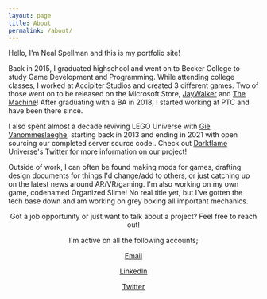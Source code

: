 ```yaml
---
layout: page
title: About
permalink: /about/
---
```


Hello, I'm Neal Spellman and this is my portfolio site! 

Back in 2015, I graduated highschool and went on to Becker College to study Game Development and Programming. While attending college classes, I worked at Accipiter Studios and created 3 different games. Two of those went on to be released on the Microsoft Store, [JayWalker](https://www.microsoft.com/en-us/store/p/jaywalker/9p76lxr8hhb0) and [The Machine](https://www.microsoft.com/en-us/p/the-machine-demo/9nhxpw0b2hwl)! After graduating with a BA in 2018, I started working at PTC and have been there since.

I also spent almost a decade reviving LEGO Universe with [Gie Vanommeslaeghe](https://www.linkedin.com/in/gie-vanommeslaeghe-a4a7a9139), starting back in 2013 and ending in 2021 with open sourcing our completed server source code.. Check out [Darkflame Universe's Twitter](https://twitter.com/darkflameuniv) for more information on our project!

Outside of work, I can often be found making mods for games, drafting design documents for things I'd change/add to others, or just catching up on the latest news around AR/VR/gaming. I'm also working on my own game, codenamed Organized Slime! No real title yet, but I've gotten the tech base down and am working on grey boxing all important mechanics.

<p align="center"> Got a job opportunity or just want to talk about a project? Feel free to reach out! </p>

<p align="center"> I'm active on all the following accounts; </p>

<p align="center"> <a href="mailto:neal.m.spellman@gmail.com">Email</a> </p>

<p align="center"> <a href="https://www.linkedin.com/in/spellneal/">LinkedIn</a> </p>

<p align="center"> <a href="https://twitter.com/SpellNeal">Twitter</a> </p>
